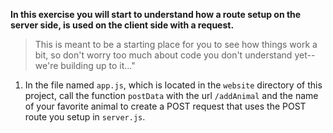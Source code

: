 **In this exercise you will start to understand how a route setup on the server side, is used on the client side with a request.**

>This is meant to be a starting place for you to see how things work a bit, so don't worry too much about code you don't understand yet-- we're building up to it..."

1) In the file named `app.js`, which is located in the `website` directory of this project, call the function `postData` with the url `/addAnimal` and the name of your favorite animal to create a POST request that uses the POST route you setup in `server.js`.
